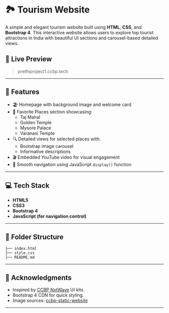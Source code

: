 # 🏞️ Tourism Website

A simple and elegant tourism website built using **HTML**, **CSS**, and **Bootstrap 4**. This interactive website allows users to explore top tourist attractions in India with beautiful UI sections and carousel-based detailed views.

## 📸 Live Preview

> prethiproject1.ccbp.tech

---

## 🚀 Features

- 🏖️ Homepage with background image and welcome card
- 📍 Favorite Places section showcasing:
  - Taj Mahal
  - Golden Temple
  - Mysore Palace
  - Varanasi Temple
- 🔍 Detailed views for selected places with:
  - Bootstrap image carousel
  - Informative descriptions
- 🎬 Embedded YouTube video for visual engagement
- 🔁 Smooth navigation using JavaScript `display()` function

---

## 💻 Tech Stack

- **HTML5**
- **CSS3**
- **Bootstrap 4**
- **JavaScript (for navigation control)**

---

## 📂 Folder Structure

```plaintext
├── index.html
├── style.css
├── README.md
````

---

## 🙌 Acknowledgments

* Inspired by [CCBP NxtWave](https://www.ccbp.in/) UI kits.
* Bootstrap 4 CDN for quick styling.
* Image sources: [ccbp-static-website](https://d1tgh8fmlzexmh.cloudfront.net/)

---
